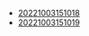 - [20221003151018](/zet/20221003151018/README.md)
- [20221003151019](/zet/20221003151019/README.md)
